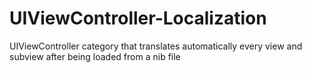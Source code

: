UIViewController-Localization
=============================

UIViewController category that translates automatically every view and subview after being loaded from a nib file
